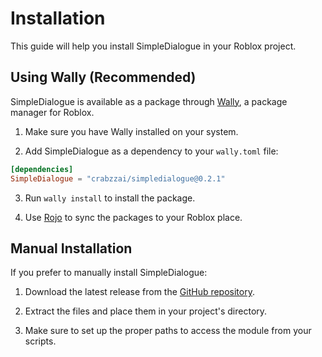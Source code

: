 # Installation

This guide will help you install SimpleDialogue in your Roblox project.

## Using Wally (Recommended)

SimpleDialogue is available as a package through [Wally](https://wally.run/), a package manager for Roblox.

1. Make sure you have Wally installed on your system.

2. Add SimpleDialogue as a dependency to your `wally.toml` file:

```toml
[dependencies]
SimpleDialogue = "crabzzai/simpledialogue@0.2.1"
```

3. Run `wally install` to install the package.

4. Use [Rojo](https://rojo.space/) to sync the packages to your Roblox place.

## Manual Installation

If you prefer to manually install SimpleDialogue:

1. Download the latest release from the [GitHub repository](https://github.com/Crabzzai/SimpleDialogue/releases/latest).

2. Extract the files and place them in your project's directory.

3. Make sure to set up the proper paths to access the module from your scripts.